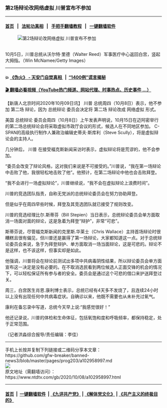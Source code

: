 ### 第2场辩论改网络虚拟 川普宣布不参加
------------------------

#### [首页](https://github.com/gfw-breaker/banned-news3/blob/master/README.md) &nbsp;&nbsp;|&nbsp;&nbsp; [法轮功真相](https://github.com/begood0513/basic/blob/master/README.md)  &nbsp;&nbsp;|&nbsp;&nbsp; [手把手翻墙教程](https://github.com/gfw-breaker/guides/wiki)  &nbsp;&nbsp;|&nbsp;&nbsp; [一键翻墙软件](https://github.com/gfw-breaker/nogfw/blob/master/README.md)  



<div><div class="featured_image">
 <figure>
  <img alt="第2场辩论改网络虚拟 川普宣布不参加" src="https://i.ntdtv.com/assets/uploads/2020/10/Untitled-12-800x450.jpg"/>
 </figure><br/>
 <span class="caption">
  10月5日，川普总统从沃尔特·里德（Walter Reed）军事医疗中心返回白宫，竖起大拇指。（Win McNamee/Getty Images）
 </span>
</div>
</div><hr/>

#### 💥 [《伪火》 - 天安门自焚真相 ](http://158.247.195.190:10000/videos/blog/weihuo.html)&nbsp; |&nbsp; [“1400例”谎言揭秘  ](http://158.247.195.190:10000/videos/blog/jiexi1400.html)

#### [ 🎬  翻墙必看视频（YouTube热门频道、网站代理、时事热点、历史事件 ...）](https://github.com/gfw-breaker/links/blob/master/banned.md)

<div><div class="post_content" itemprop="articleBody">
 <p>
  【新唐人北京时间2020年10月09日讯】
  <ok href="https://www.ntdtv.com/gb/川普.htm">
   川普
  </ok>
  总统周四（10月8日）表示，他不参加
  <ok href="https://www.ntdtv.com/gb/第二场.htm">
   第二场
  </ok>
  辩论，因为
  <ok href="https://www.ntdtv.com/gb/总统辩论.htm">
   总统辩论
  </ok>
  委员会决定将
  <ok href="https://www.ntdtv.com/gb/第二场.htm">
   第二场
  </ok>
  辩论改成
  <ok href="https://www.ntdtv.com/gb/网络虚拟.htm">
   网络虚拟
  </ok>
  形式。
 </p>
 <p>
  美国
  <ok href="https://www.ntdtv.com/gb/总统辩论.htm">
   总统辩论
  </ok>
  委员会周四（10月8日）上午发表声明说，10月15日在迈阿密举行的第二场总统辩论会将采取虚拟市政厅会议的形式，候选人在不同地区参加。 C-SPAN的高级执行制作人兼政治编辑史蒂夫·斯库利（Steve Scully），将是虚拟辩论会的主持人。
 </p>
 <p>
  几分钟后，
  <ok href="https://www.ntdtv.com/gb/川普.htm">
   川普
  </ok>
  在接受福克斯新闻采访时表示，虚拟辩论将是荒谬的，他不会参加。
 </p>
 <p>
  “委员会改变了辩论风格，这对我们来说是不可接受的。”川普说，“我在第一场辩论中击败了他，我很轻松地击败了他”。他预计，在第二场辩论中他也会击败拜登。
 </p>
 <p>
  “我不会进行一场虚拟辩论”，川普继续说，“我不会在虚拟辩论上浪费时间”。
 </p>
 <p>
  川普的竞选团队指责，自称无党派的总统辩论委员会在努力协助拜登。
 </p>
 <p>
  但是似乎在周四早些时候，拜登及其竞选团队就已接受了规则改变。
 </p>
 <p>
  川普的竞选经理比尔.斯蒂芬（Bill Stepien）当日表示，总统辩论委员会单方面取消一场面对面的辩论，这是急着为拜登“辩护”，非常“可悲”。
 </p>
 <p>
  斯蒂芬说，尽管福克斯新闻的克里斯.华莱士（Chris Wallace）主持首场辩论时很糟糕且很有偏见，但川普还是赢得了第一场辩论，大家都知道这一点。对于总统辩论委员会来说，急于为拜登辩护、单方面取消一场当面辩论，这是可悲的。辩论不是这样，也不该这样，但事实却是如此。
 </p>
 <p>
  他强调，川普将会在辩论前测试出多项中共病毒阴性结果，所以辩论委员会单方面宣布这一决定是没有必要的。在不取消选民看到两位候选人正面交锋的机会的情况下，可以轻松保证所有参与者的安全。委员会是通过这个可悲的借口来护送拜登过关。
 </p>
 <p>
  周三，白宫医生肖恩.康利博士表示，总统已经有4天多不发烧了，且连续24小时以上没有出现任何中共病毒症状。自确诊以来，他既不需要也从未补充过氧气。
 </p>
 <p>
  康利在备忘录中写道，总统今天早上说:“我感觉很好！”
 </p>
 <p>
  他还记录说，川普的体检和生命体征，包括氧饱和度和呼吸频率，都保持稳定，处于正常范围。
 </p>
 <p class="p1">
  <span class="s1">
   （记者洪淼综合报导/责任编辑：李佳）
  </span>
 </p>
 <div class="single_ad">
 </div>
</div>
</div>
<hr/>
手机上长按并复制下列链接或二维码分享本文章：<br/>
https://github.com/gfw-breaker/banned-news3/blob/master/pages/prog203/a102958997.md <br/>
<a href='https://github.com/gfw-breaker/banned-news3/blob/master/pages/prog203/a102958997.md'><img src='https://github.com/gfw-breaker/banned-news3/blob/master/pages/prog203/a102958997.md.png'/></a> <br/>
原文地址（需翻墙访问）：https://www.ntdtv.com/gb/2020/10/08/a102958997.html


------------------------
#### [首页](https://github.com/gfw-breaker/banned-news3/blob/master/README.md) &nbsp;|&nbsp; [一键翻墙软件](https://github.com/gfw-breaker/nogfw/blob/master/README.md) &nbsp;| [《九评共产党》](https://github.com/gfw-breaker/9ping.md/blob/master/README.md#九评之一评共产党是什么) | [《解体党文化》](https://github.com/gfw-breaker/jtdwh.md/blob/master/README.md) | [《共产主义的终极目的》](https://github.com/gfw-breaker/gczydzjmd.md/blob/master/README.md)


<img src='http://gfw-breaker.win/banned-news3/pages/prog203/a102958997.md' width='0px' height='0px'/>